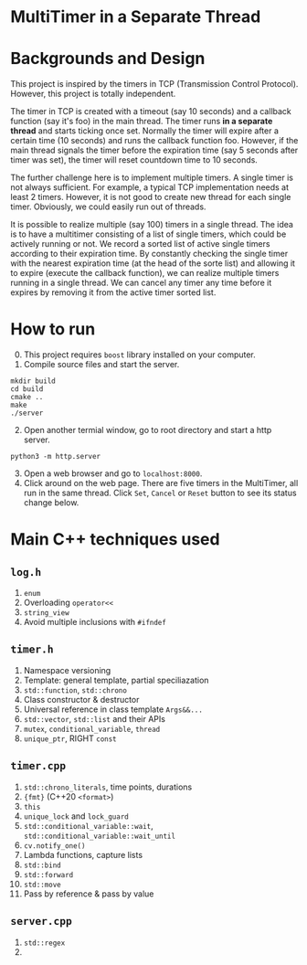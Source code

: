 # MultiTimer in a Separate Thread

# Backgrounds and Design
This project is inspired by the timers in TCP (Transmission Control Protocol). However, this project is totally independent.

The timer in TCP is created with a timeout (say 10 seconds) and a callback function (say it's foo) in the main thread. The timer runs **in a separate thread** and starts ticking once set. Normally the timer will expire after a certain time (10 seconds) and runs the callback function foo. However, if the main thread signals the timer before the expiration time (say 5 seconds after timer was set),  the timer will reset countdown time to 10 seconds.

The further challenge here is to implement multiple timers. A single timer is not always sufficient. For example, a typical TCP implementation needs at least 2 timers. However, it is not good to create new thread for each single timer. Obviously, we could easily run out of threads. 

It is possible to realize multiple (say 100) timers in a single thread. The idea is to have a multitimer consisting of a list of single timers, which could be actively running or not. We record a sorted list of active single timers according to their expiration time. By constantly checking the single timer with the nearest expiration time (at the head of the sorte list) and allowing it to expire (execute the callback function), we can realize multiple timers running in a single thread. We can cancel any timer any time before it expires by removing it from the active timer sorted list.


# How to run
0. This project requires `boost` library installed on your computer.
1. Compile source files and start the server.
```
mkdir build
cd build
cmake ..
make
./server
```
2. Open another termial window, go to root directory and start a http server.
```
python3 -m http.server
```
3. Open a web browser and go to `localhost:8000`.
4. Click around on the web page. There are five timers in the MultiTimer, all run in the same thread. Click `Set`, `Cancel` or `Reset` button to see its status change below.


# Main C++ techniques used

## `log.h`
1. `enum`
2. Overloading `operator<<`
3. `string_view`
4. Avoid multiple inclusions with `#ifndef`

## `timer.h`
1. Namespace versioning
2. Template: general template, partial speciliazation
3. `std::function`, `std::chrono`
4. Class constructor & destructor
5. Universal reference in class template `Args&&...`
6. `std::vector`, `std::list` and their APIs
7. `mutex`, `conditional_variable`, `thread`
8. `unique_ptr`, RIGHT `const`

## `timer.cpp`
1. `std::chrono_literals`, time points, durations
2. `{fmt}` (C++20 `<format>`)
3. `this`
4. `unique_lock` and `lock_guard`
5. `std::conditional_variable::wait`, `std::conditional_variable::wait_until`
6. `cv.notify_one()`
7. Lambda functions, capture lists
8. `std::bind`
9. `std::forward`
10. `std::move`
11. Pass by reference & pass by value

## `server.cpp`
1. `std::regex`
2. 